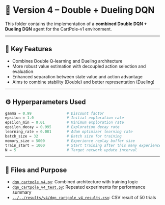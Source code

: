 # 🧠 Version 4 – Double + Dueling DQN

This folder contains the implementation of a **combined Double DQN + Dueling DQN** agent for the CartPole-v1 environment.

---

## 📌 Key Features

- Combines Double Q-learning and Dueling architecture
- More robust value estimation with decoupled action selection and evaluation
- Enhanced separation between state value and action advantage
- Aims to combine stability (Double) and better representation (Dueling)

---

## ⚙️ Hyperparameters Used
```python
gamma = 0.99                # Discount factor  
epsilon = 1.0               # Initial exploration rate  
epsilon_min = 0.01          # Minimum exploration rate  
epsilon_decay = 0.995       # Exploration decay rate  
learning_rate = 0.001       # Adam optimizer learning rate  
batch_size = 32             # Batch size for training  
memory_size = 5000          # Experience replay buffer size  
train_start = 1000          # Start training after this many experiences  
N = 5                       # Target network update interval  
```

---

## 📁 Files and Purpose

- [`dqn_cartpole_v4.py`](./dqn_cartpole_v4.py): Combined architecture with training logic  
- [`dqn_cartpole_v4_test.py`](./dqn_cartpole_v4_test.py): Repeated experiments for performance summary  
- [`../../results/v4/dqn_cartpole_v4_results.csv`](../results/v4/dqn_cartpole_v4_results.csv): CSV result of 50 trials

